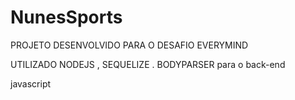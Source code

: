 # NunesSports
PROJETO DESENVOLVIDO PARA O DESAFIO EVERYMIND 

UTILIZADO NODEJS , SEQUELIZE . BODYPARSER para o back-end

  javascript
